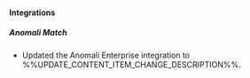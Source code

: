 
#### Integrations

##### Anomali Match

- Updated the Anomali Enterprise integration to %%UPDATE_CONTENT_ITEM_CHANGE_DESCRIPTION%%.
